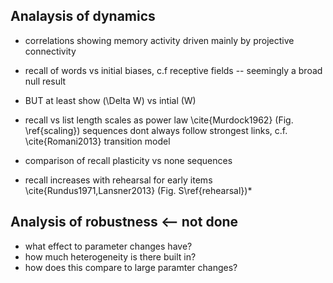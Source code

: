## Analaysis of dynamics

* correlations showing memory activity driven mainly by projective connectivity

* recall of words vs initial biases, c.f receptive fields -- seemingly a broad null result
- BUT at least show \(\Delta W\) vs intial \(W\) 

* recall vs list length scales as power law \cite{Murdock1962} (Fig. \ref{scaling})
sequences dont always follow strongest links, c.f. \cite{Romani2013} transition model
- comparison of recall plasticity vs none sequences


* recall increases with rehearsal for early items \cite{Rundus1971,Lansner2013} (Fig. S\ref{rehearsal})* 

## Analysis of robustness <-- not done

* what effect to parameter changes have?
 * how much heterogeneity is there built in?
 * how does this compare to large paramter changes?